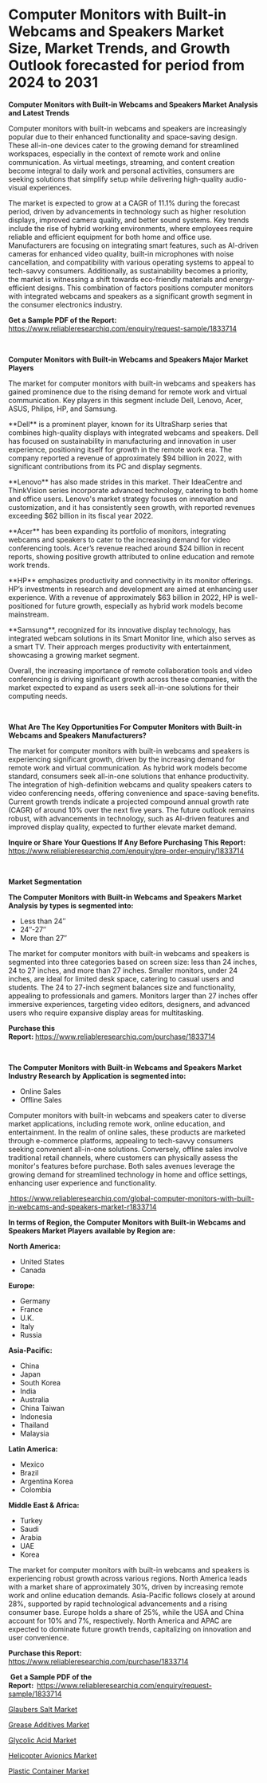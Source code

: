 <p><h1>Computer Monitors with Built-in Webcams and Speakers Market Size, Market Trends, and Growth Outlook forecasted for period from 2024 to 2031</h1></p><p><strong>Computer Monitors with Built-in Webcams and Speakers Market Analysis and Latest Trends</strong></p>
<p><p>Computer monitors with built-in webcams and speakers are increasingly popular due to their enhanced functionality and space-saving design. These all-in-one devices cater to the growing demand for streamlined workspaces, especially in the context of remote work and online communication. As virtual meetings, streaming, and content creation become integral to daily work and personal activities, consumers are seeking solutions that simplify setup while delivering high-quality audio-visual experiences.</p><p>The market is expected to grow at a CAGR of 11.1% during the forecast period, driven by advancements in technology such as higher resolution displays, improved camera quality, and better sound systems. Key trends include the rise of hybrid working environments, where employees require reliable and efficient equipment for both home and office use. Manufacturers are focusing on integrating smart features, such as AI-driven cameras for enhanced video quality, built-in microphones with noise cancellation, and compatibility with various operating systems to appeal to tech-savvy consumers. Additionally, as sustainability becomes a priority, the market is witnessing a shift towards eco-friendly materials and energy-efficient designs. This combination of factors positions computer monitors with integrated webcams and speakers as a significant growth segment in the consumer electronics industry.</p></p>
<p><strong>Get a Sample PDF of the Report:&nbsp;</strong> <a href="https://www.reliableresearchiq.com/enquiry/request-sample/1833714?utm_campaign=1499&utm_medium=2&utm_source=Github&utm_content=ia&utm_term=17102024&utm_id=computer-monitors-with-built-in-webcams-and-speakers">https://www.reliableresearchiq.com/enquiry/request-sample/1833714</a></p>
<p>&nbsp;</p>
<p><strong>Computer Monitors with Built-in Webcams and Speakers Major Market Players</strong></p>
<p><p>The market for computer monitors with built-in webcams and speakers has gained prominence due to the rising demand for remote work and virtual communication. Key players in this segment include Dell, Lenovo, Acer, ASUS, Philips, HP, and Samsung.</p><p>**Dell** is a prominent player, known for its UltraSharp series that combines high-quality displays with integrated webcams and speakers. Dell has focused on sustainability in manufacturing and innovation in user experience, positioning itself for growth in the remote work era. The company reported a revenue of approximately $94 billion in 2022, with significant contributions from its PC and display segments.</p><p>**Lenovo** has also made strides in this market. Their IdeaCentre and ThinkVision series incorporate advanced technology, catering to both home and office users. Lenovo's market strategy focuses on innovation and customization, and it has consistently seen growth, with reported revenues exceeding $62 billion in its fiscal year 2022.</p><p>**Acer** has been expanding its portfolio of monitors, integrating webcams and speakers to cater to the increasing demand for video conferencing tools. Acer’s revenue reached around $24 billion in recent reports, showing positive growth attributed to online education and remote work trends.</p><p>**HP** emphasizes productivity and connectivity in its monitor offerings. HP’s investments in research and development are aimed at enhancing user experience. With a revenue of approximately $63 billion in 2022, HP is well-positioned for future growth, especially as hybrid work models become mainstream.</p><p>**Samsung**, recognized for its innovative display technology, has integrated webcam solutions in its Smart Monitor line, which also serves as a smart TV. Their approach merges productivity with entertainment, showcasing a growing market segment.</p><p>Overall, the increasing importance of remote collaboration tools and video conferencing is driving significant growth across these companies, with the market expected to expand as users seek all-in-one solutions for their computing needs.</p></p>
<p>&nbsp;</p>
<p><strong>What Are The Key Opportunities For Computer Monitors with Built-in Webcams and Speakers Manufacturers?</strong></p>
<p><p>The market for computer monitors with built-in webcams and speakers is experiencing significant growth, driven by the increasing demand for remote work and virtual communication. As hybrid work models become standard, consumers seek all-in-one solutions that enhance productivity. The integration of high-definition webcams and quality speakers caters to video conferencing needs, offering convenience and space-saving benefits. Current growth trends indicate a projected compound annual growth rate (CAGR) of around 10% over the next five years. The future outlook remains robust, with advancements in technology, such as AI-driven features and improved display quality, expected to further elevate market demand.</p></p>
<p><strong>Inquire or Share Your Questions If Any Before Purchasing This Report:</strong> <a href="https://www.reliableresearchiq.com/enquiry/pre-order-enquiry/1833714?utm_campaign=1499&utm_medium=2&utm_source=Github&utm_content=ia&utm_term=17102024&utm_id=computer-monitors-with-built-in-webcams-and-speakers">https://www.reliableresearchiq.com/enquiry/pre-order-enquiry/1833714</a></p>
<p>&nbsp;</p>
<p><strong>Market Segmentation</strong></p>
<p><strong>The Computer Monitors with Built-in Webcams and Speakers Market Analysis by types is segmented into:</strong></p>
<p><ul><li>Less than 24″</li><li>24″-27″</li><li>More than 27″</li></ul></p>
<p><p>The market for computer monitors with built-in webcams and speakers is segmented into three categories based on screen size: less than 24 inches, 24 to 27 inches, and more than 27 inches. Smaller monitors, under 24 inches, are ideal for limited desk space, catering to casual users and students. The 24 to 27-inch segment balances size and functionality, appealing to professionals and gamers. Monitors larger than 27 inches offer immersive experiences, targeting video editors, designers, and advanced users who require expansive display areas for multitasking.</p></p>
<p><strong>Purchase this Report:&nbsp;</strong><a href="https://www.reliableresearchiq.com/purchase/1833714?utm_campaign=1499&utm_medium=2&utm_source=Github&utm_content=ia&utm_term=17102024&utm_id=computer-monitors-with-built-in-webcams-and-speakers">https://www.reliableresearchiq.com/purchase/1833714</a></p>
<p>&nbsp;</p>
<p><strong>The Computer Monitors with Built-in Webcams and Speakers Market Industry Research by Application is segmented into:</strong></p>
<p><ul><li>Online Sales</li><li>Offline Sales</li></ul></p>
<p><p>Computer monitors with built-in webcams and speakers cater to diverse market applications, including remote work, online education, and entertainment. In the realm of online sales, these products are marketed through e-commerce platforms, appealing to tech-savvy consumers seeking convenient all-in-one solutions. Conversely, offline sales involve traditional retail channels, where customers can physically assess the monitor's features before purchase. Both sales avenues leverage the growing demand for streamlined technology in home and office settings, enhancing user experience and functionality.</p></p>
<p><a href="https://www.reliableresearchiq.com/global-computer-monitors-with-built-in-webcams-and-speakers-market-r1833714?utm_campaign=1499&utm_medium=2&utm_source=Github&utm_content=ia&utm_term=17102024&utm_id=computer-monitors-with-built-in-webcams-and-speakers">&nbsp;https://www.reliableresearchiq.com/global-computer-monitors-with-built-in-webcams-and-speakers-market-r1833714</a></p>
<p><strong>In terms of Region, the Computer Monitors with Built-in Webcams and Speakers Market Players available by Region are:</strong></p>
<p>
    <p> <strong> North America: </strong>
        <ul>
            <li>United States</li>
            <li>Canada</li>
        </ul>
        </p> 
    <p> <strong> Europe: </strong>
        <ul>
            <li>Germany</li>
            <li>France</li>
            <li>U.K.</li>
            <li>Italy</li>
            <li>Russia</li>
        </ul>
        </p> 
    <p> <strong> Asia-Pacific: </strong>
        <ul>
            <li>China</li>
            <li>Japan</li>
            <li>South Korea</li>
            <li>India</li>
            <li>Australia</li>
            <li>China Taiwan</li>
            <li>Indonesia</li>
            <li>Thailand</li>
            <li>Malaysia</li>
        </ul>
        </p> 
    <p> <strong> Latin America: </strong>
        <ul>
            <li>Mexico</li>
            <li>Brazil</li>
            <li>Argentina Korea</li>
            <li>Colombia</li>
        </ul>
        </p> 
    <p> <strong> Middle East & Africa: </strong>
        <ul>
            <li>Turkey</li>
            <li>Saudi</li>
            <li>Arabia</li>
            <li>UAE</li>
            <li>Korea</li>
        </ul>
    </p>
    </p>
<p><p>The market for computer monitors with built-in webcams and speakers is experiencing robust growth across various regions. North America leads with a market share of approximately 30%, driven by increasing remote work and online education demands. Asia-Pacific follows closely at around 28%, supported by rapid technological advancements and a rising consumer base. Europe holds a share of 25%, while the USA and China account for 10% and 7%, respectively. North America and APAC are expected to dominate future growth trends, capitalizing on innovation and user convenience.</p></p>
<p><strong>Purchase this Report: </strong><a href="https://www.reliableresearchiq.com/purchase/1833714?utm_campaign=1499&utm_medium=2&utm_source=Github&utm_content=ia&utm_term=17102024&utm_id=computer-monitors-with-built-in-webcams-and-speakers">https://www.reliableresearchiq.com/purchase/1833714</a></p>
<p>&nbsp;<strong>Get a Sample PDF of the Report:&nbsp;&nbsp;</strong><a href="https://www.reliableresearchiq.com/enquiry/request-sample/1833714?utm_campaign=1499&utm_medium=2&utm_source=Github&utm_content=ia&utm_term=17102024&utm_id=computer-monitors-with-built-in-webcams-and-speakers">https://www.reliableresearchiq.com/enquiry/request-sample/1833714</a></p>
<p><strong></strong></p>
<p><p><a href="https://www.linkedin.com/pulse/glaubers-salt-market-pulse-134-expansion-blueprint-m5ghc?utm_campaign=1499&utm_medium=2&utm_source=Github&utm_content=ia&utm_term=17102024&utm_id=computer-monitors-with-built-in-webcams-and-speakers">Glaubers Salt Market</a></p><p><a href="https://www.linkedin.com/pulse/grease-additives-industry-sector-market-dynamics-future-1unyc?utm_campaign=1499&utm_medium=2&utm_source=Github&utm_content=ia&utm_term=17102024&utm_id=computer-monitors-with-built-in-webcams-and-speakers">Grease Additives Market</a></p><p><a href="https://www.linkedin.com/pulse/emerging-glycolic-acid-market-opportunities-analysis-investors-yonwc?utm_campaign=1499&utm_medium=2&utm_source=Github&utm_content=ia&utm_term=17102024&utm_id=computer-monitors-with-built-in-webcams-and-speakers">Glycolic Acid Market</a></p><p><a href="https://www.linkedin.com/pulse/global-helicopter-avionics-market-analysis-key-trends-future-9wvye?utm_campaign=1499&utm_medium=2&utm_source=Github&utm_content=ia&utm_term=17102024&utm_id=computer-monitors-with-built-in-webcams-and-speakers">Helicopter Avionics Market</a></p><p><a href="https://www.linkedin.com/pulse/insights-plastic-container-market-size-which-expanding-kqswc?utm_campaign=1499&utm_medium=2&utm_source=Github&utm_content=ia&utm_term=17102024&utm_id=computer-monitors-with-built-in-webcams-and-speakers">Plastic Container Market</a></p></p>